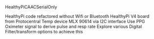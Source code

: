 HealthyPiCAACSerialOnly

HealthyPi code refactored without Wifi or Bluetooth
HealthyPi V4 board from Protocentral 
Temp device MLX 90614 via I2C interface 
Use PPG Oximeter signal to derive pulse and resp rate 
Explore various Digital Filter/transform options to achieve this
